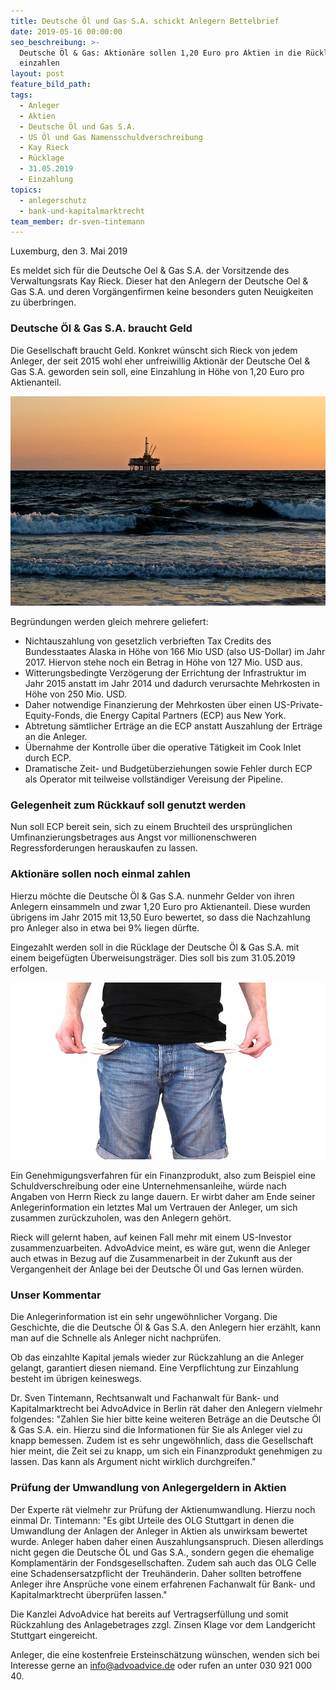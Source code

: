 ```yaml
---
title: Deutsche Öl und Gas S.A. schickt Anlegern Bettelbrief
date: 2019-05-16 00:00:00
seo_beschreibung: >-
  Deutsche Öl & Gas: Aktionäre sollen 1,20 Euro pro Aktien in die Rücklage
  einzahlen
layout: post
feature_bild_path:
tags:
  - Anleger
  - Aktien
  - Deutsche Öl und Gas S.A.
  - US Öl und Gas Namensschuldverschreibung
  - Kay Rieck
  - Rücklage
  - 31.05.2019
  - Einzahlung
topics:
  - anlegerschutz
  - bank-und-kapitalmarktrecht
team_member: dr-sven-tintemann
---
```


Luxemburg, den 3. Mai 2019

Es meldet sich f&uuml;r die Deutsche Oel & Gas S.A. der Vorsitzende des Verwaltungsrats Kay Rieck. Dieser hat den Anlegern der Deutsche Oel & Gas S.A. und deren Vorg&auml;ngenfirmen keine besonders guten Neuigkeiten zu &uuml;berbringen.

### Deutsche &Ouml;l & Gas S.A. braucht Geld

Die Gesellschaft braucht Geld. Konkret w&uuml;nscht sich Rieck von jedem Anleger, der seit 2015 wohl eher unfreiwillig Aktion&auml;r der Deutsche Oel & Gas S.A. geworden sein soll, eine Einzahlung in H&ouml;he von 1,20 Euro pro Aktienanteil.

![Bohrinsel - Foto Pixabay](/uploads/oil-rig-2191711-640.jpg "Sunset auf Bohrinsel?")

Begr&uuml;ndungen werden gleich mehrere geliefert:

* Nichtauszahlung von gesetzlich verbrieften Tax Credits des Bundesstaates Alaska in H&ouml;he von 166 Mio USD (also US-Dollar) im Jahr 2017. Hiervon stehe noch ein Betrag in H&ouml;he von 127 Mio. USD aus.
* Witterungsbedingte Verz&ouml;gerung der Errichtung der Infrastruktur im Jahr 2015 anstatt im Jahr 2014 und dadurch verursachte Mehrkosten in H&ouml;he von 250 Mio. USD.
* Daher notwendige Finanzierung der Mehrkosten &uuml;ber einen US-Private-Equity-Fonds, die Energy Capital Partners (ECP) aus New York.
* Abtretung s&auml;mtlicher Ertr&auml;ge an die ECP anstatt Auszahlung der Ertr&auml;ge an die Anleger.
* &Uuml;bernahme der Kontrolle &uuml;ber die operative T&auml;tigkeit im Cook Inlet durch ECP.
* Dramatische Zeit- und Budget&uuml;berziehungen sowie Fehler durch ECP als Operator mit teilweise vollst&auml;ndiger Vereisung der Pipeline.

### Gelegenheit zum R&uuml;ckkauf soll genutzt werden

Nun soll ECP bereit sein, sich zu einem Bruchteil des urspr&uuml;nglichen Umfinanzierungsbetrages aus Angst vor millionenschweren Regressforderungen herauskaufen zu lassen.

### Aktion&auml;re sollen noch einmal zahlen

Hierzu m&ouml;chte die Deutsche &Ouml;l & Gas S.A. nunmehr Gelder von ihren Anlegern einsammeln und zwar 1,20 Euro pro Aktienanteil. Diese wurden &uuml;brigens im Jahr 2015 mit 13,50 Euro bewertet, so dass die Nachzahlung pro Anleger also in etwa bei 9% liegen d&uuml;rfte.

Eingezahlt werden soll in die R&uuml;cklage der Deutsche &Ouml;l & Gas S.A. mit einem beigef&uuml;gten &Uuml;berweisungstr&auml;ger. Dies soll bis zum 31.05.2019 erfolgen.

![Taschen leer - Foto Pixabay](/uploads/no-money-2070384-640-6.jpg "DOGSA wirbt um Einzahlung in Rücklage")

Ein Genehmigungsverfahren f&uuml;r ein Finanzprodukt, also zum Beispiel eine Schuldverschreibung oder eine Unternehmensanleihe, w&uuml;rde nach Angaben von Herrn Rieck zu lange dauern. Er wirbt daher am Ende seiner Anlegerinformation ein letztes Mal um Vertrauen der Anleger, um sich zusammen zur&uuml;ckzuholen, was den Anlegern geh&ouml;rt.

Rieck will gelernt haben, auf keinen Fall mehr mit einem US-Investor zusammenzuarbeiten. AdvoAdvice meint, es w&auml;re gut, wenn die Anleger auch etwas in Bezug auf die Zusammenarbeit in der Zukunft aus der Vergangenheit der Anlage bei der Deutsche &Ouml;l und Gas lernen w&uuml;rden.

### Unser Kommentar

Die Anlegerinformation ist ein sehr ungew&ouml;hnlicher Vorgang. Die Geschichte, die die Deutsche &Ouml;l & Gas S.A. den Anlegern hier erz&auml;hlt, kann man auf die Schnelle als Anleger nicht nachpr&uuml;fen.

Ob das einzahlte Kapital jemals wieder zur R&uuml;ckzahlung an die Anleger gelangt, garantiert diesen niemand. Eine Verpflichtung zur Einzahlung besteht im &uuml;brigen keineswegs.

Dr. Sven Tintemann, Rechtsanwalt und Fachanwalt f&uuml;r Bank- und Kapitalmarktrecht bei AdvoAdvice in Berlin r&auml;t daher den Anlegern vielmehr folgendes: "Zahlen Sie hier bitte keine weiteren Betr&auml;ge an die Deutsche &Ouml;l & Gas S.A. ein. Hierzu sind die Informationen f&uuml;r Sie als Anleger viel zu knapp bemessen. Zudem ist es sehr ungew&ouml;hnlich, dass die Gesellschaft hier meint, die Zeit sei zu knapp, um sich ein Finanzprodukt genehmigen zu lassen. Das kann als Argument nicht wirklich durchgreifen."

### Pr&uuml;fung der Umwandlung von Anlegergeldern in Aktien

Der Experte r&auml;t vielmehr zur Pr&uuml;fung der Aktienumwandlung. Hierzu noch einmal Dr. Tintemann: "Es gibt Urteile des OLG Stuttgart in denen die Umwandlung der Anlagen der Anleger in Aktien als unwirksam bewertet wurde. Anleger haben daher einen Auszahlungsanspruch. Diesen allerdings nicht gegen die Deutsche &Ouml;L und Gas S.A., sondern gegen die ehemalige Komplament&auml;rin der Fondsgesellschaften. Zudem sah auch das OLG Celle eine Schadensersatzpflicht der Treuh&auml;nderin. Daher sollten betroffene Anleger ihre Anspr&uuml;che vone einem erfahrenen Fachanwalt f&uuml;r Bank- und Kapitalmarktrecht &uuml;berpr&uuml;fen lassen."

Die Kanzlei AdvoAdvice hat bereits auf Vertragserf&uuml;llung und somit R&uuml;ckzahlung des Anlagebetrages zzgl. Zinsen Klage vor dem Landgericht Stuttgart eingereicht.

Anleger, die eine kostenfreie Ersteinsch&auml;tzung w&uuml;nschen, wenden sich bei Interesse gerne an info@advoadvice.de oder rufen an unter 030 921 000 40.

&nbsp;